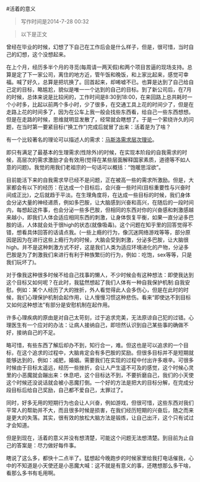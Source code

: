 #活着的意义
>写作时间是2014-7-28 00:32

>以下是正文

曾经在毕业的时候，幻想了下自己在工作后会是什么样子，但是，很可惜，当时自己的幻想，这个没想起来。

在上个月，经历多半个月的寻觅(每周请一两天假)和两个项目苦逼的现场支持。总算是定了下一家公司，离住的地方近，管午饭和晚饭，和上家比起来，感觉可幸福。喊了好久，总算是把坑换了。回首起来，却唏嘘不已。也算是达到了自己给自己定的目标，略尴尬，貌似是唯一一个达到的自己的目标。到了新公司后，在7月的时候，总体来说是比较闲的，工作时间是8:30到18:00，在来回路上总共耗时一个小时多，比起以前两个多小时，少了很多，在交通工具上花的时间少了，但是在走路上花的时间多了，因为在公车上我一般会找些东西看，给自己一些东西想想。但是在走路的时候，思维就明显发散了，经常就会瞎想了。于是一个萦绕许久的问题，在当时第一要紧目标(“换工作”)完成后就冒了出来：活着是为了啥？

有一个比较著名的理论可以描述人的需求：[马斯洛需求层次理论](http://baike.baidu.com/view/690053.htm?fr=aladdin)。


即只有满足了最基本的生理需求(性除外)的时候，在实现本阶段的自我需求的时候，高层次的需求激励才会有效用(觉得在某些层面解释国家素质，道德等不如人意的问题)。我觉的用我们老祖宗的一句话可以概括：“饱暖思淫欲”。

目前能活下来的自我需求早已经不是问题，正在被高一些的需求所激励。但是，大家都会有以下的经历：在达成一个目标后，会兴奋一些时间(目标重要性与兴奋时间成正比)，之后就趋于平淡。在生理角度将，在达成一些目标的时候，我们身体会分泌大量的神经递质，例如多巴胺，让大脑感到兴奋和高兴，在随后的一段时间内，每想起这件事，也会分泌一些多巴胺，但相同的东西对你的兴奋感和刺激感越来越小，即我们人体会适应相同东西的刺激，让身体恢复平衡，如果一直分泌多巴胺的话，人体就会处于很high的状态(就像吸毒)。这个问题在知乎里的回答觉得不错，想看具体回答的话请点我。(一些上瘾的行为，像沉迷网络游戏等等，部分原因是因为在进行这些上瘾行为的时候，大脑会受到刺激，分泌多巴胺，让大脑很high。并不是这种刺激方式不好，这是我们人类为适应环境进化的产物，分泌多巴胺是为了刺激我们来进行有利于种族繁衍的行为，例如：吃饱，sex等等，只是我们玩坏了)。

对于像我这种很多时候不给自己找事的懒人，不少时候会有这种想法：即使我达到这个目标又如何呢？在此时，我猛然想起了我们人体有一种自我保护机制:自我安慰。例如：某个人经历了大的挫折，外人看觉得此人会多伤心，但是在此时的时候，我们心理保护机制会起作用，让人慢慢习惯这种悲伤。看来“即使达不到目标又如何这种想法”有部分是安慰机制在起作用。

许多心理疾病的原由是对自己太苛刻，过于追求完美，无法原谅自己犯的过错。心理医生有一个应对的办法：让病人接纳自己，即坦然认识到自己某些事的确做不好，接纳自己的不足。

略可惜，有些东西了解后却办不到，知行合一，难。但这也是可以追求的一个目标，在这个追求的过程中，大脑肯定会有多巴胺的奖励。但很多目标并不是短期就能够达到的，例如：减肥，婚姻。需要我们在实现的过程中付出许多艰辛。可很多时候由于目标太遥远，经历一些挫折，会让人产生遥不可及的感觉，这个时候心灵里的小恶魔就会蹦出来：休息吧，这个目标达不到，不要折磨自己，我们的小天使这个时候还没说话就会被小恶魔打倒。一个好的方法是把大的目标分解，在完成分段目标后给自己奖励，自己都不爱自己，太罪过了。

同时，好多无用的短期行为也会让人兴奋，例如游戏，但很可惜，这些东西对我们平常人的帮助并不大，而且很多时候是损害，在我们经历短期的兴奋后，随之而来是更大的失落。其实，很有效的放松大脑方法是锻炼，让自己出汗，这个只有试过才会知道。

但是到现在，活着的意义并没有想清楚，可能这个问题无法想清楚。到目前为止自己的答案是：尽力做好每件事。

瞎说了这么多，都快十二点半了。猛想起今晚跑步的时候家里给我打电话催我，心中的不知道是小天使还是小恶魔大喊：这不就是有意义的事，还瞎想那么多干啥，看那么多书有毛用啊。
